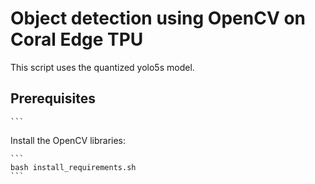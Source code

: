 # Object detection using OpenCV on Coral Edge TPU

This script uses the quantized yolo5s model.

## Prerequisites

    ```
Install the OpenCV libraries:

    ```
    bash install_requirements.sh
    ```

